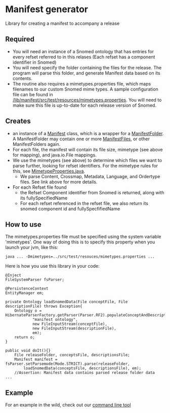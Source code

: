 # Manifest generator

Library for creating a manifest to accompany a release

## Required

- You will need an instance of a Snomed ontology that has entries for every refset referred to in this relases (Each refset has a component identifier in Snomed)
- You will need specify the folder containing the files for the release. The program will parse this folder, and generate Manifest data based on its contents.
- The routine also requires a mimetypes.properties file, which maps filenames to our custom Snomed mime types. A sample configuration file can be found in [/lib/manifest/src/test/resources/mimetypes.properties](/lib/manifest/src/test/resources/mimetypes.properties). You will need to make sure this file is up-to-date for each release version of Snomed.

## Creates

- an instance of a [Manifest](/lib/manifest/src/main/java/com/ihtsdo/snomed/service/manifest/model/Manifest.java) class, which is a wrapper for a [ManifestFolder](/lib/manifest/src/main/java/com/ihtsdo/snomed/service/manifest/model/ManifestFolder.java). A ManifestFolder may contain one or more [ManifestFiles](/lib/manifest/src/main/java/com/ihtsdo/snomed/service/manifest/model/ManifestFile.java), or other ManifestFolders again.
- For each file, the manifest will contain its file size, mimetype (see above for mapping), and java.io.File mappings.
- We use the mimetypes (see above) to determine which files we want to parse further, looking for refset identifiers. For the mimetype rules for this, see [MimetypeProperties.java](/lib/manifest/src/main/java/com/ihtsdo/snomed/service/manifest/model/MimetypeProperties.java).
	- We parse Content, Crossmap, Metadata, Language, and Ordertype files. See link above for more details.
- For each Refset file found 
	- the Refset Component identifier from Snomed is returned, along with its fullySpecifiedName
	- For each refset referenced in the refset file, we also return its snomed component id and fullySpecfifiedName


## How to use

The mimetypes.properties file must be specified using the system variable 'mimetypes'. One way of doing this is to specify this property when you launch your jvm, like this:

	java ... -Dmimetypes=../src/test/resouces/mimetypes.properties ...

Here is how you use this library in your code:

    @Inject
    FileSystemParser fsParser;

    @PersistenceContext
    EntityManager em;    

	private Ontology loadSnomedData(File conceptFile, File descriptionFile) throws Exception{
		Ontology o = HibernateParserFactory.getParser(Parser.RF2).populateConceptAndDescriptions(
		        "manifest ontology", 
		        new FileInputStream(conceptFile), 
		        new FileInputStream(descriptionFile), 
		        em);
		return o;
	}

    public void doIt(){}
    	File releaseFolder, conceptsFile, descriptionsFile;
		Manifest manifest = fsParser.setParsemode(Mode.STRICT).parse(releaseFolder, 
			loadSnomedData(conceptsFile, descriptionsFile), em);
		//Assertion: Manifest data contains parsed release folder data
	...

## Example

For an example in the wild, check out our [command line tool](/client/manifest-main)
